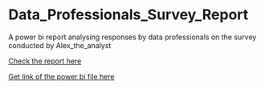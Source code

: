 # Data_Professionals_Survey_Report
A power bi report analysing responses by data professionals on the survey conducted by Alex_the_analyst

[Check the report here](https://github.com/ItsAmitBhaskar/Data_Professionals_Survey_Report/blob/main/Data%20Professioanl%20Survey%20Bi%20report.jpg)

[Get link of the power bi file here](https://github.com/ItsAmitBhaskar/Data_Professionals_Survey_Report/blob/main/Data%20Professionals%20Survey%20Report.pbix)
